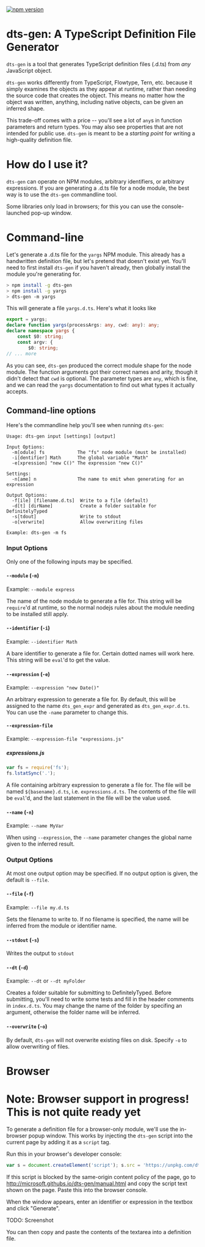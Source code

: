 [![npm version](https://badge.fury.io/js/dts-gen.svg)](https://badge.fury.io/js/dts-gen)

# dts-gen: A TypeScript Definition File Generator

`dts-gen` is a tool that generates TypeScript definition files (.d.ts) from *any* JavaScript object.

`dts-gen` works differently from TypeScript, Flowtype, Tern, etc. because it simply examines the objects as they appear at runtime, rather than needing the source code that creates the object.
This means no matter how the object was written, anything, including native objects, can be given an inferred shape.

This trade-off comes with a price -- you'll see a lot of `any`s in function parameters and return types.
You may also see properties that are not intended for public use.
`dts-gen` is meant to be a *starting point* for writing a high-quality definition file.

# How do I use it?

`dts-gen` can operate on NPM modules, arbitrary identifiers, or arbitrary expressions.
If you are generating a .d.ts file for a node module, the best way is to use the `dts-gen` commandline tool.

Some libraries only load in browsers; for this you can use the console-launched pop-up window.

# Command-line

Let's generate a .d.ts file for the `yargs` NPM module.
This already has a handwritten definition file, but let's pretend that doesn't exist yet.
You'll need to first install `dts-gen` if you haven't already, then globally install the module you're generating for.

```sh
> npm install -g dts-gen
> npm install -g yargs
> dts-gen -m yargs
```
This will generate a file `yargs.d.ts`.
Here's what it looks like
```ts
export = yargs;
declare function yargs(processArgs: any, cwd: any): any;
declare namespace yargs {
    const $0: string;
    const argv: {
        $0: string;
// ... more
```
As you can see, `dts-gen` produced the correct module shape for the node module.
The function arguments got their correct names and arity, though it didn't detect that `cwd` is optional.
The parameter types are `any`, which is fine, and we can read the `yargs` documentation to find out what types it actually accepts.

## Command-line options

Here's the commandline help you'll see when running `dts-gen`:
```
Usage: dts-gen input [settings] [output]

Input Options:
  -m[odule] fs            The "fs" node module (must be installed)
  -i[dentifier] Math      The global variable "Math"
  -e[xpression] "new C()" The expression "new C()"

Settings:
  -n[ame] n               The name to emit when generating for an expression

Output Options:
  -f[ile] [filename.d.ts]  Write to a file (default)
  -d[t] [dirName]          Create a folder suitable for DefinitelyTyped
  -s[tdout]                Write to stdout
  -o[verwrite]             Allow overwriting files

Example: dts-gen -m fs
```

### Input Options

Only one of the following inputs may be specified.

#### `--module` (`-m`)

Example: `--module express`

The name of the node module to generate a file for.
This string will be `require`'d at runtime, so the normal nodejs rules about the module needing to be installed still apply.

#### `--identifier` (`-i`)

Example: `--identifier Math`

A bare identifier to generate a file for.
Certain dotted names will work here.
This string will be `eval`'d to get the value.

#### `--expression` (`-e`)

Example: `--expression "new Date()"`

An arbitrary expression to generate a file for.
By default, this will be assigned to the name `dts_gen_expr` and generated as `dts_gen_expr.d.ts`.
You can use the `-name` parameter to change this.

#### `--expression-file`

Example: `--expression-file "expressions.js"`
##### expressions.js
```js
var fs = require('fs');
fs.lstatSync('.');
```

A file containing arbitrary expression to generate a file for.
The file will be named `${basename}.d.ts`, i.e. `expressions.d.ts`.
The contents of the file will be `eval`'d, and the last statement in the file will be the value used.

#### `--name` (`-n`)

Example: `--name MyVar`

When using `--expression`, the `--name` parameter changes the global name given to the inferred result.

### Output Options

At most one output option may be specified.
If no output option is given, the default is `--file`.

#### `--file` (`-f`) 

Example: `--file my.d.ts`

Sets the filename to write to.
If no filename is specified, the name will be inferred from the module or identifier name.

#### `--stdout` (`-s`)

Writes the output to `stdout`

#### `--dt` (`-d`)

Example: `--dt` or `--dt myFolder`

Creates a folder suitable for submitting to DefinitelyTyped.
Before submitting, you'll need to write some tests and fill in the header comments in `index.d.ts`.
You may change the name of the folder by specifing an argument, otherwise the folder name will be inferred.

#### `--overwrite` (`-o`)

By default, `dts-gen` will not overwrite existing files on disk.
Specify `-o` to allow overwriting of files.

# Browser

# Note: Browser support in progress! This is not quite ready yet

To generate a definition file for a browser-only module, we'll use the in-browser popup window.
This works by injecting the `dts-gen` script into the current page by adding it as a `script` tag.

Run this in your browser's developer console:
```js
var s = document.createElement('script'); s.src = 'https://unpkg.com/dts-gen/bin/browser-bundle.js'; document.body.appendChild(s);
```
If this script is blocked by the same-origin content policy of the page, go to http://microsoft.githubs.io/dts-gen/manual.html
and copy the script text shown on the page.
Paste this into the browser console.

When the window appears, enter an identifier or expression in the textbox and click "Generate".

TODO: Screenshot

You can then copy and paste the contents of the textarea into a definition file.
